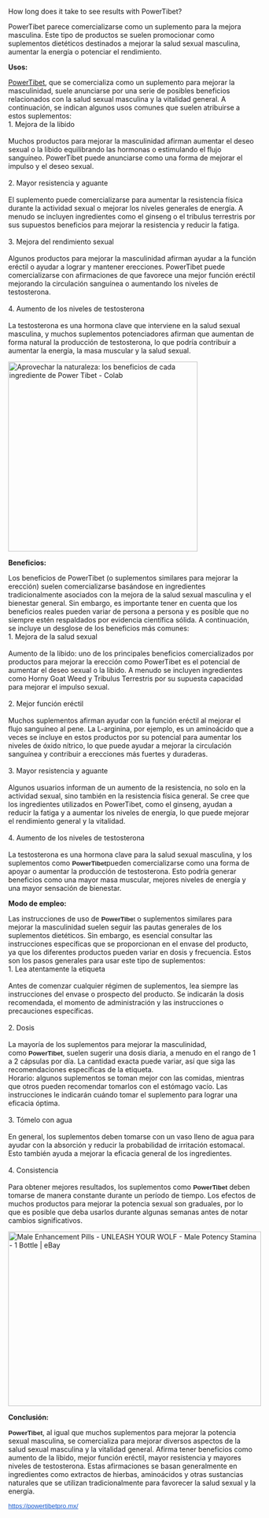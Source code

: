 How long does it take to see results with PowerTibet?

<div id="post-body-2869982482957150788" class="post-body entry-content float-container">
<p style="text-align: left;">PowerTibet parece comercializarse como un suplemento para la mejora masculina. Este tipo de productos se suelen promocionar como suplementos diet&eacute;ticos destinados a mejorar la salud sexual masculina, aumentar la energ&iacute;a o potenciar el rendimiento.</p>
<p style="text-align: left;"><strong>Usos:</strong></p>
<p style="text-align: left;"><a href="https://powertibetpro.mx/">PowerTibet</a>, que se comercializa como un suplemento para mejorar la masculinidad, suele anunciarse por una serie de posibles beneficios relacionados con la salud sexual masculina y la vitalidad general. A continuaci&oacute;n, se indican algunos usos comunes que suelen atribuirse a estos suplementos:<br />1. Mejora de la libido<br /><br />Muchos productos para mejorar la masculinidad afirman aumentar el deseo sexual o la libido equilibrando las hormonas o estimulando el flujo sangu&iacute;neo. PowerTibet puede anunciarse como una forma de mejorar el impulso y el deseo sexual.<br /><br />2. Mayor resistencia y aguante<br /><br />El suplemento puede comercializarse para aumentar la resistencia f&iacute;sica durante la actividad sexual o mejorar los niveles generales de energ&iacute;a. A menudo se incluyen ingredientes como el ginseng o el tribulus terrestris por sus supuestos beneficios para mejorar la resistencia y reducir la fatiga.<br /><br />3. Mejora del rendimiento sexual<br /><br />Algunos productos para mejorar la masculinidad afirman ayudar a la funci&oacute;n er&eacute;ctil o ayudar a lograr y mantener erecciones. PowerTibet puede comercializarse con afirmaciones de que favorece una mejor funci&oacute;n er&eacute;ctil mejorando la circulaci&oacute;n sangu&iacute;nea o aumentando los niveles de testosterona.<br /><br />4. Aumento de los niveles de testosterona<br /><br />La testosterona es una hormona clave que interviene en la salud sexual masculina, y muchos suplementos potenciadores afirman que aumentan de forma natural la producci&oacute;n de testosterona, lo que podr&iacute;a contribuir a aumentar la energ&iacute;a, la masa muscular y la salud sexual.</p>
<p style="text-align: left;"><img class="sFlh5c FyHeAf iPVvYb" style="height: 385px; margin: 0px; max-width: 1280px; width: 385px;" src="https://m.media-amazon.com/images/I/71YCz3p+fHL.jpg" alt="Aprovechar la naturaleza: los beneficios de cada ingrediente de Power Tibet  - Colab" /></p>
<p style="text-align: left;"><strong>Beneficios:</strong></p>
<p style="text-align: left;">Los beneficios de PowerTibet (o suplementos similares para mejorar la erecci&oacute;n) suelen comercializarse bas&aacute;ndose en ingredientes tradicionalmente asociados con la mejora de la salud sexual masculina y el bienestar general. Sin embargo, es importante tener en cuenta que los beneficios reales pueden variar de persona a persona y es posible que no siempre est&eacute;n respaldados por evidencia cient&iacute;fica s&oacute;lida. A continuaci&oacute;n, se incluye un desglose de los beneficios m&aacute;s comunes:<br />1. Mejora de la salud sexual<br /><br />Aumento de la libido: uno de los principales beneficios comercializados por productos para mejorar la erecci&oacute;n como PowerTibet es el potencial de aumentar el deseo sexual o la libido. A menudo se incluyen ingredientes como Horny Goat Weed y Tribulus Terrestris por su supuesta capacidad para mejorar el impulso sexual.<br /><br />2. Mejor funci&oacute;n er&eacute;ctil<br /><br />Muchos suplementos afirman ayudar con la funci&oacute;n er&eacute;ctil al mejorar el flujo sangu&iacute;neo al pene. La L-arginina, por ejemplo, es un amino&aacute;cido que a veces se incluye en estos productos por su potencial para aumentar los niveles de &oacute;xido n&iacute;trico, lo que puede ayudar a mejorar la circulaci&oacute;n sangu&iacute;nea y contribuir a erecciones m&aacute;s fuertes y duraderas.<br /><br />3. Mayor resistencia y aguante<br /><br />Algunos usuarios informan de un aumento de la resistencia, no solo en la actividad sexual, sino tambi&eacute;n en la resistencia f&iacute;sica general. Se cree que los ingredientes utilizados en PowerTibet, como el ginseng, ayudan a reducir la fatiga y a aumentar los niveles de energ&iacute;a, lo que puede mejorar el rendimiento general y la vitalidad.<br /><br />4. Aumento de los niveles de testosterona<br /><br />La testosterona es una hormona clave para la salud sexual masculina, y los suplementos como&nbsp;<strong><span style="-webkit-text-stroke-width: 0px; background-color: white; color: #222222; display: inline !important; float: none; font-family: Arial, Helvetica, sans-serif; font-size: small; font-style: normal; font-variant-caps: normal; font-variant-ligatures: normal; letter-spacing: normal; text-align: start; text-decoration-color: initial; text-decoration-style: initial; text-decoration-thickness: initial; text-indent: 0px; text-transform: none; white-space: normal; word-spacing: 0px;">PowerTibet</span></strong>pueden comercializarse como una forma de apoyar o aumentar la producci&oacute;n de testosterona. Esto podr&iacute;a generar beneficios como una mayor masa muscular, mejores niveles de energ&iacute;a y una mayor sensaci&oacute;n de bienestar.</p>
<p style="text-align: left;"><strong>Modo de empleo:</strong></p>
<p style="text-align: left;">Las instrucciones de uso de&nbsp;<span style="-webkit-text-stroke-width: 0px; background-color: white; color: #222222; display: inline !important; float: none; font-family: Arial, Helvetica, sans-serif; font-size: small; font-style: normal; font-variant-caps: normal; font-variant-ligatures: normal; font-weight: 400; letter-spacing: normal; orphans: 2; text-align: start; text-decoration-color: initial; text-decoration-style: initial; text-decoration-thickness: initial; text-indent: 0px; text-transform: none; white-space: normal; widows: 2; word-spacing: 0px;"><strong>PowerTibe</strong>t</span>&nbsp;o suplementos similares para mejorar la masculinidad suelen seguir las pautas generales de los suplementos diet&eacute;ticos. Sin embargo, es esencial consultar las instrucciones espec&iacute;ficas que se proporcionan en el envase del producto, ya que los diferentes productos pueden variar en dosis y frecuencia. Estos son los pasos generales para usar este tipo de suplementos:<br />1. Lea atentamente la etiqueta<br /><br />Antes de comenzar cualquier r&eacute;gimen de suplementos, lea siempre las instrucciones del envase o prospecto del producto. Se indicar&aacute;n la dosis recomendada, el momento de administraci&oacute;n y las instrucciones o precauciones espec&iacute;ficas.<br /><br />2. Dosis<br /><br />La mayor&iacute;a de los suplementos para mejorar la masculinidad, como&nbsp;<strong><span style="-webkit-text-stroke-width: 0px; background-color: white; color: #222222; display: inline !important; float: none; font-family: Arial, Helvetica, sans-serif; font-size: small; font-style: normal; font-variant-caps: normal; font-variant-ligatures: normal; letter-spacing: normal; text-align: start; text-decoration-color: initial; text-decoration-style: initial; text-decoration-thickness: initial; text-indent: 0px; text-transform: none; white-space: normal; word-spacing: 0px;">PowerTibet</span></strong>, suelen sugerir una dosis diaria, a menudo en el rango de 1 a 2 c&aacute;psulas por d&iacute;a. La cantidad exacta puede variar, as&iacute; que siga las recomendaciones espec&iacute;ficas de la etiqueta.<br />Horario: algunos suplementos se toman mejor con las comidas, mientras que otros pueden recomendar tomarlos con el est&oacute;mago vac&iacute;o. Las instrucciones le indicar&aacute;n cu&aacute;ndo tomar el suplemento para lograr una eficacia &oacute;ptima.<br /><br />3. T&oacute;melo con agua<br /><br />En general, los suplementos deben tomarse con un vaso lleno de agua para ayudar con la absorci&oacute;n y reducir la probabilidad de irritaci&oacute;n estomacal. Esto tambi&eacute;n ayuda a mejorar la eficacia general de los ingredientes.<br /><br />4. Consistencia<br /><br />Para obtener mejores resultados, los suplementos como&nbsp;<strong><span style="-webkit-text-stroke-width: 0px; background-color: white; color: #222222; display: inline !important; float: none; font-family: Arial, Helvetica, sans-serif; font-size: small; font-style: normal; font-variant-caps: normal; font-variant-ligatures: normal; letter-spacing: normal; text-align: start; text-decoration-color: initial; text-decoration-style: initial; text-decoration-thickness: initial; text-indent: 0px; text-transform: none; white-space: normal; word-spacing: 0px;">PowerTibet</span></strong>&nbsp;deben tomarse de manera constante durante un per&iacute;odo de tiempo. Los efectos de muchos productos para mejorar la potencia sexual son graduales, por lo que es posible que deba usarlos durante algunas semanas antes de notar cambios significativos.</p>
<p style="text-align: left;"><img class="sFlh5c FyHeAf iPVvYb" style="height: 354px; margin: 0px; max-width: 690px; width: 514px;" src="https://i.ebayimg.com/images/g/20gAAOSwTitbqkwY/s-l1200.jpg" alt="Male Enhancement Pills - UNLEASH YOUR WOLF - Male Potency Stamina - 1  Bottle | eBay" /></p>
<p style="text-align: left;"><strong>Conclusi&oacute;n:</strong></p>
<p style="text-align: left;"><strong><span style="-webkit-text-stroke-width: 0px; background-color: white; color: #222222; display: inline !important; float: none; font-family: Arial, Helvetica, sans-serif; font-size: small; font-style: normal; font-variant-caps: normal; font-variant-ligatures: normal; letter-spacing: normal; text-align: start; text-decoration-color: initial; text-decoration-style: initial; text-decoration-thickness: initial; text-indent: 0px; text-transform: none; white-space: normal; word-spacing: 0px;">PowerTibet</span></strong>, al igual que muchos suplementos para mejorar la potencia sexual masculina, se comercializa para mejorar diversos aspectos de la salud sexual masculina y la vitalidad general. Afirma tener beneficios como aumento de la libido, mejor funci&oacute;n er&eacute;ctil, mayor resistencia y mayores niveles de testosterona. Estas afirmaciones se basan generalmente en ingredientes como extractos de hierbas, amino&aacute;cidos y otras sustancias naturales que se utilizan tradicionalmente para favorecer la salud sexual y la energ&iacute;a.</p>
<p style="text-align: left;"><a style="-webkit-text-stroke-width: 0px; background-color: white; color: #1155cc; font-family: Arial, Helvetica, sans-serif; font-size: small; font-style: normal; font-variant-caps: normal; font-variant-ligatures: normal; font-weight: 400; letter-spacing: normal; orphans: 2; text-align: start; text-indent: 0px; text-transform: none; white-space: normal; widows: 2; word-spacing: 0px;" href="https://powertibetpro.mx/" target="_blank" data-saferedirecturl="https://www.google.com/url?q=https://powertibetpro.mx/&amp;source=gmail&amp;ust=1749550032719000&amp;usg=AOvVaw0FivzMfg4DERenOw5b-DND">https://powertibetpro.mx/</a></p>
</div>
